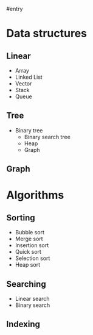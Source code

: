 #entry 
# Data structures
## Linear
- Array
- Linked List
- Vector
- Stack
- Queue
## Tree
- Binary tree
	- Binary search tree
	- Heap
	- Graph
## Graph
# Algorithms
## Sorting
- Bubble sort
- Merge sort
- Insertion sort
- Quick sort
- Selection sort
- Heap sort
## Searching
- Linear search
- Binary search
## Indexing
